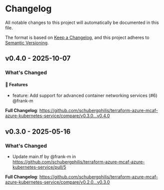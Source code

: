 # Changelog

All notable changes to this project will automatically be documented in this file.

The format is based on [Keep a Changelog](https://keepachangelog.com/en/1.0.0/), and this project adheres to [Semantic Versioning](https://semver.org/spec/v2.0.0.html).

## v0.4.0 - 2025-10-07

### What's Changed

#### 🚀 Features

* feature: Add support for advanced container networking services (#6) @frank-m

**Full Changelog**: https://github.com/schubergphilis/terraform-azure-mcaf-azure-kubernetes-service/compare/v0.3.0...v0.4.0

## v0.3.0 - 2025-05-16

### What's Changed

* Update main.tf by @frank-m in https://github.com/schubergphilis/terraform-azure-mcaf-azure-kubernetes-service/pull/5

**Full Changelog**: https://github.com/schubergphilis/terraform-azure-mcaf-azure-kubernetes-service/compare/v0.2.0...v0.3.0
